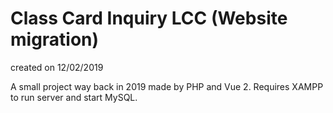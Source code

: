 # Class Card Inquiry LCC (Website migration)
  created on 12/02/2019
  
  A small project way back in 2019 made by PHP and Vue 2. Requires XAMPP to run server and start MySQL.
